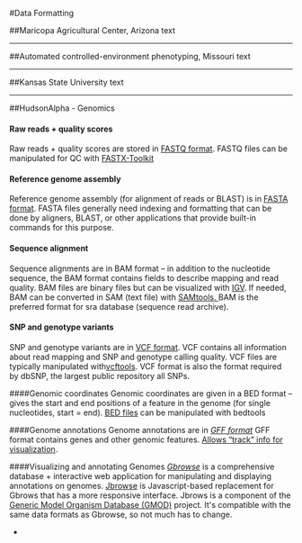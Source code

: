 #Data Formatting

##Maricopa Agricultural Center, Arizona
text

-------------------
##Automated controlled-environment phenotyping, Missouri 
text

-------------------
##Kansas State University 
text

-------------------
##HudsonAlpha - Genomics 


#### **Raw reads + quality scores**
Raw reads + quality scores are stored in [FASTQ format](http://maq.sourceforge.net/fastq.shtml). FASTQ files can be manipulated for QC with [FASTX-Toolkit](http://hannonlab.cshl.edu/fastx_toolkit/)



#### **Reference genome assembly**
Reference genome assembly (for alignment of reads or BLAST) is in [FASTA format](https://en.wikipedia.org/wiki/FASTA_format). FASTA files generally need indexing and formatting that can be done by aligners, BLAST, or other applications that provide built-in commands for this purpose.


#### **Sequence alignment**
Sequence alignments are in BAM format – in addition to the nucleotide sequence, the BAM format contains fields to describe mapping and read quality. BAM files are binary files but can be visualized with [IGV](http://www.broadinstitute.org/igv/). If needed, BAM can be converted in SAM (text file) with [SAMtools. ](http://samtools.sourceforge.net/)BAM is the preferred format for sra database (sequence read archive).


#### SNP and genotype variants
SNP and genotype variants are in [VCF format](http://www.1000genomes.org/wiki/Analysis/Variant%20Call%20Format/vcf-variant-call-format-version-40). VCF contains all information about read mapping and SNP and genotype calling quality. VCF files are typically manipulated with[vcftools](https://vcftools.github.io/index.html). VCF format is also the format required by dbSNP, the largest public repository all SNPs.


####Genomic coordinates
Genomic coordinates are given in a BED format – gives the start and end positions of a feature in the genome (for single nucleotides, start = end). [BED files](http://www.ensembl.org/info/website/upload/bed.html) can be manipulated with bedtools


####Genome annotations
Genome annotations are in [*GFF format*](http://useast.ensembl.org/info/website/upload/gff.html) GFF format contains genes and other genomic features. [Allows “track” info for visualization](http://useast.ensembl.org/info/website/upload/gff.html).


####Visualizing and annotating Genomes
[*Gbrowse*](http://gmod.org/wiki/GBrowse) is a comprehensive database + interactive web application for manipulating and displaying annotations on genomes. [Jbrowse](http://jbrowse.org/) is Javascript-based replacement for Gbrows that has a more responsive interface. Jbrows is a component of the [Generic Model Organism Database (GMOD)](http://gmod.org/wiki/Main_Page) project. It's compatible with the same data formats as Gbrowse, so not much has to change.



-


